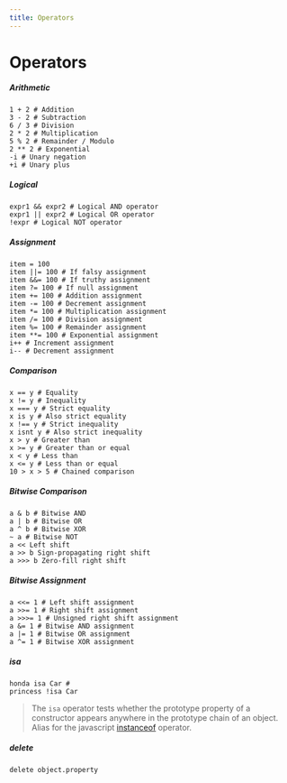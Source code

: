 ```yaml
---
title: Operators
---
```

# Operators

##### Arithmetic
```imba
1 + 2 # Addition
3 - 2 # Subtraction
6 / 3 # Division
2 * 2 # Multiplication
5 % 2 # Remainder / Modulo
2 ** 2 # Exponential
-i # Unary negation
+i # Unary plus
```

##### Logical
```imba
expr1 && expr2 # Logical AND operator
expr1 || expr2 # Logical OR operator
!expr # Logical NOT operator
```

##### Assignment
```imba
item = 100 
item ||= 100 # If falsy assignment
item &&= 100 # If truthy assignment
item ?= 100 # If null assignment
item += 100 # Addition assignment
item -= 100 # Decrement assignment
item *= 100 # Multiplication assignment
item /= 100 # Division assignment
item %= 100 # Remainder assignment
item **= 100 # Exponential assignment
i++ # Increment assignment
i-- # Decrement assignment
```

##### Comparison
```imba
x == y # Equality
x != y # Inequality
x === y # Strict equality
x is y # Also strict equality
x !== y # Strict inequality
x isnt y # Also strict inequality
x > y # Greater than
x >= y # Greater than or equal
x < y # Less than
x <= y # Less than or equal
10 > x > 5 # Chained comparison
```

##### Bitwise Comparison
```imba
a & b # Bitwise AND
a | b # Bitwise OR
a ^ b # Bitwise XOR
~ a # Bitwise NOT
a << Left shift
a >> b Sign-propagating right shift
a >>> b Zero-fill right shift
```

##### Bitwise Assignment
```imba
a <<= 1 # Left shift assignment
a >>= 1 # Right shift assignment
a >>>= 1 # Unsigned right shift assignment
a &= 1 # Bitwise AND assignment
a |= 1 # Bitwise OR assignment
a ^= 1 # Bitwise XOR assignment
```

##### isa
```imba
honda isa Car # 
princess !isa Car 
```
> The `isa` operator tests whether the prototype property of a constructor appears anywhere in the prototype chain of an object. Alias for the javascript [instanceof](https://developer.mozilla.org/en-US/docs/Web/JavaScript/Reference/Operators/instanceof) operator.

##### delete
```imba
delete object.property
```